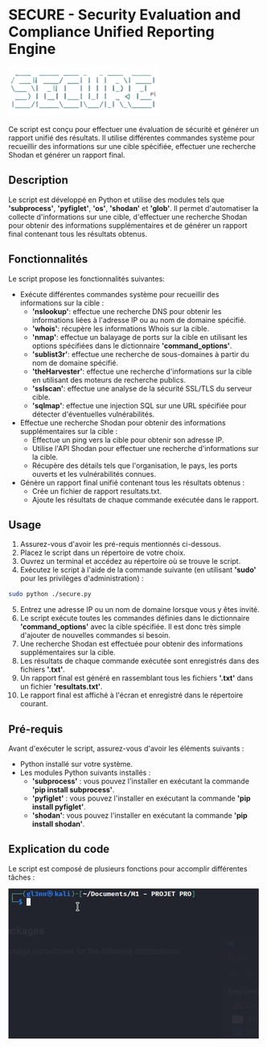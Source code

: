 # SECURE - Security Evaluation and Compliance Unified Reporting Engine

![SECURE logo](./layout/img/SECURE_logo.png)

Ce script est conçu pour effectuer une évaluation de sécurité et générer un rapport unifié des résultats. Il utilise différentes commandes système pour recueillir des informations sur une cible spécifiée, effectuer une recherche Shodan et générer un rapport final.

## Description 

Le script est développé en Python et utilise des modules tels que **'subprocess'**, **'pyfiglet'**, **'os'**, **'shodan'** et **'glob'**. Il permet d'automatiser la collecte d'informations sur une cible, d'effectuer une recherche Shodan pour obtenir des informations supplémentaires et de générer un rapport final contenant tous les résultats obtenus.

## Fonctionnalités

Le script propose les fonctionnalités suivantes:

- Exécute différentes commandes système pour recueillir des informations sur la cible :
    - **'nslookup'**: effectue une recherche DNS pour obtenir les informations liées à l'adresse IP ou au nom de domaine spécifié.
    - **'whois'**: récupère les informations Whois sur la cible.
    - **'nmap'**: effectue un balayage de ports sur la cible en utilisant les options spécifiées dans le dictionnaire **'command_options'**.
    - **'sublist3r'**: effectue une recherche de sous-domaines à partir du nom de domaine spécifié.
    - **'theHarvester'**: effectue une recherche d'informations sur la cible en utilisant des moteurs de recherche publics.
    - **'sslscan'**: effectue une analyse de la sécurité SSL/TLS du serveur cible.
    - **'sqlmap'**: effectue une injection SQL sur une URL spécifiée pour détecter d'éventuelles vulnérabilités.
- Effectue une recherche Shodan pour obtenir des informations supplémentaires sur la cible :
    - Effectue un ping vers la cible pour obtenir son adresse IP.
    - Utilise l'API Shodan pour effectuer une recherche d'informations sur la cible.
    - Récupère des détails tels que l'organisation, le pays, les ports ouverts et les vulnérabilités connues.
- Génère un rapport final unifié contenant tous les résultats obtenus :
    - Crée un fichier de rapport resultats.txt.
    - Ajoute les résultats de chaque commande exécutée dans le rapport.

## Usage

1. Assurez-vous d'avoir les pré-requis mentionnés ci-dessous.
2. Placez le script dans un répertoire de votre choix.
3. Ouvrez un terminal et accédez au répertoire où se trouve le script.
4. Exécutez le script à l'aide de la commande suivante (en utilisant **'sudo'** pour les privilèges d'administration) :
```sh
sudo python ./secure.py
```
5. Entrez une adresse IP ou un nom de domaine lorsque vous y êtes invité.
6. Le script exécute toutes les commandes définies dans le dictionnaire **'command_options'** avec la cible spécifiée. Il est donc très simple d'ajouter de nouvelles commandes si besoin.
7. Une recherche Shodan est effectuée pour obtenir des informations supplémentaires sur la cible.
8. Les résultats de chaque commande exécutée sont enregistrés dans des fichiers **'.txt'**.
9. Un rapport final est généré en rassemblant tous les fichiers **'.txt'** dans un fichier **'resultats.txt'**.
10. Le rapport final est affiché à l'écran et enregistré dans le répertoire courant.

## Pré-requis

Avant d'exécuter le script, assurez-vous d'avoir les éléments suivants :

- Python installé sur votre système.
- Les modules Python suivants installés :
    - **'subprocess'** : vous pouvez l'installer en exécutant la commande **'pip install subprocess'**.
    - **'pyfiglet'** : vous pouvez l'installer en exécutant la commande **'pip install pyfiglet'**.
    - **'shodan'**: vous pouvez l'installer en exécutant la commande **'pip install shodan'**.

## Explication du code

Le script est composé de plusieurs fonctions pour accomplir différentes tâches :

![Exe code](./layout/gif/Peek%2027-05-2023%2019-19.gif)
